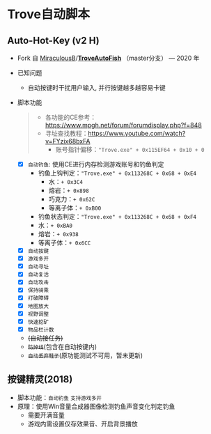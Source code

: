 # Trove自动脚本

## Auto-Hot-Key (v2 H)

- Fork 自 [MiraculousB](https://github.com/MiraculousB)/**[TroveAutoFish](https://github.com/MiraculousB/TroveAutoFish)** （master分支） — 2020 年
  
- 已知问题
  - 自动按键时干扰用户输入, 并行按键越多越容易卡键

- 脚本功能
  > - 各功能的CE参考：https://www.mpgh.net/forum/forumdisplay.php?f=848  
  > - 寻址查找教程：https://www.youtube.com/watch?v=FYzix68bxFA  
  >   - 账号指针偏移：`"Trove.exe" + 0x115EF64 + 0x10 + 0`
  - [X] `自动钓鱼`: 使用CE进行内存检测游戏账号和钓鱼判定
    - 钓鱼上钩判定：`"Trove.exe" + 0x113268C + 0x68 + 0xE4`
      - 水：`+ 0x3C4`
      - 熔岩：`+ 0x898`
      - 巧克力：`+ 0x62C`
      - 等离子体：`+ 0xB00 `
    - 钓鱼状态判定：`"Trove.exe" + 0x113268C + 0x68 + 0xF4`
    - 水：`+ 0xBA0`
    - 熔岩：`+ 0x938`
    - 等离子体：`+ 0x6CC`
  - [X] `自动按键`
  - [X] `游戏多开`
  - [X] `自动寻址`
  - [X] `自动复活`
  - [X] `自动攻击`
  - [X] `保持骑乘`
  - [X] `打破障碍`
  - [X] `地图放大`
  - [X] `视野调整`
  - [X] `快速挖矿`
  - [X] `物品栏计数`
  - ~~(自动接任务)~~  
  - ~~`防掉线`~~(包含在自动按键内)
  -  ~~`自动丢弃鞋子`~~(原功能测试不可用，暂未更新)
 
## 按键精灵(2018)

- 脚本功能：`自动钓鱼` `支持游戏多开`
- 原理：使用Win音量合成器图像检测钓鱼声音变化判定钓鱼
  - 需要开满音量
  - 游戏内需设置仅存效果音、开启背景播放
